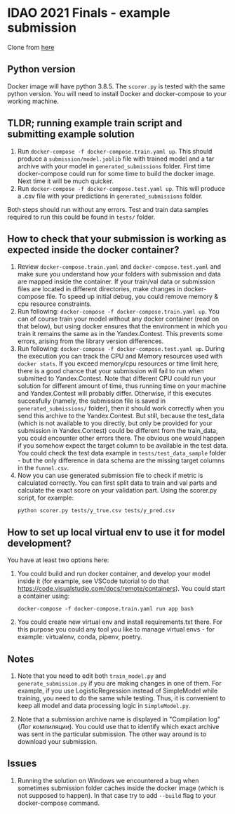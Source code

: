 # IDAO 2021 Finals - example submission

Clone from [here](https://github.com/aguschin/idao_2021_finals)

## Python version
Docker image will have python 3.8.5. The `scorer.py` is tested with the same python version. You will need to install Docker and docker-compose to your working machine.

## TLDR; running example train script and submitting example solution
1. Run `docker-compose -f docker-compose.train.yaml up`. This should produce a `submission/model.joblib` file with trained model and a tar archive with your model in `generated_submissions` folder. First time docker-compose could run for some time to build the docker image. Next time it will be much quicker.
2. Run `docker-compose -f docker-compose.test.yaml up`. This will produce a .csv file with your predictions in `generated_submissions` folder.

Both steps should run without any errors. Test and train data samples required to run this could be found in `tests/` folder.

## How to check that your submission is working as expected inside the docker container?
1. Review `docker-compose.train.yaml` and `docker-compose.test.yaml` and make sure you understand how your folders with submission and data are mapped inside the container. If your train/val data or submission files are located in different directories, make changes in docker-compose file. To speed up initial debug, you could remove memory & cpu resource constraints.
2. Run following: `docker-compose -f docker-compose.train.yaml up`. You can of course train your model without any docker container (read on that below), but using docker ensures that the environment in which you train it remains the same as in the Yandex.Contest. This prevents some errors, arising from the library version differences.
3. Run following: `docker-compose -f docker-compose.test.yaml up`. During the execution you can track the CPU and Memory resources used with `docker stats`. If you exceed memory/cpu resources or time limit here, there is a good chance that your submission will fail to run when submitted to Yandex.Contest. Note that different CPU could run your solution for different amount of time, thus running time on your machine and Yandex.Contest will probably differ.
Otherwise, if this executes succesfully (namely, the submission file is saved in `generated_submissions/` folder), then it should work correctly when you send this archive to the Yandex.Contest. But still, because the test_data (which is not available to you directly, but only be provided for your submission in Yandex.Contest) could be different from the train_data, you could encounter other errors there. The obvious one would happen if you somehow expect the target column to be available in the test data. You could check the test data example in `tests/test_data_sample` folder - but the only difference in data schema are the missing target columns in the `funnel.csv`.
4. Now you can use generated submission file to check if metric is calculated correctly. You can first split data to train and val parts and calculate the exact score on your validation part. Using the scorer.py script, for example:
    ```
    python scorer.py tests/y_true.csv tests/y_pred.csv
    ```

## How to set up local virtual env to use it for model development?
You have at least two options here:
1. You could build and run docker container, and develop your model inside it (for example, see VSCode tutorial to do that https://code.visualstudio.com/docs/remote/containers). You could start a container using:
    ```
    docker-compose -f docker-compose.train.yaml run app bash
    ```
2. You could create new virtual env and install requirements.txt there. For this purpose you could any tool you like to manage virtual envs - for example: virtualenv, conda, pipenv, poetry.

## Notes

1. Note that you need to edit both `train_model.py` and `generate_submission.py` if you are making changes in one of them. For example, if you use LogisticRegression instead of SimpleModel while training, you need to do the same while testing. Thus, it is convenient to keep all model and data processing logic in `SimpleModel.py`.

2. Note that a submission archive name is displayed in "Compilation log" (Лог компиляции). You could use that to identify which exact archive was sent in the particular submission. The other way around is to download your submission.

## Issues

1. Running the solution on Windows we encountered a bug when sometimes submission folder caches inside the docker image (which is not supposed to happen). In that case try to add `--build` flag to your docker-compose command.
